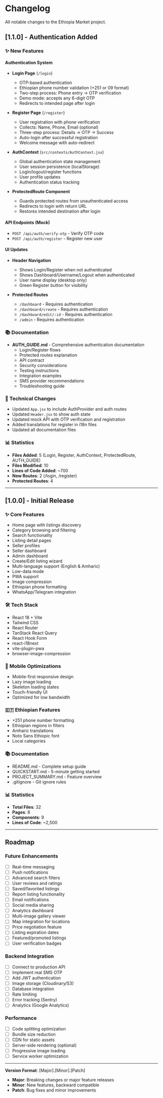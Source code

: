 # Changelog

All notable changes to the Ethiopia Market project.

## [1.1.0] - Authentication Added

### ✨ New Features

#### Authentication System
- **Login Page** (`/login`)
  - OTP-based authentication
  - Ethiopian phone number validation (+251 or 09 format)
  - Two-step process: Phone entry → OTP verification
  - Demo mode: accepts any 6-digit OTP
  - Redirects to intended page after login

- **Register Page** (`/register`)
  - User registration with phone verification
  - Collects: Name, Phone, Email (optional)
  - Three-step process: Details → OTP → Success
  - Auto-login after successful registration
  - Welcome message with auto-redirect

- **AuthContext** (`src/contexts/AuthContext.jsx`)
  - Global authentication state management
  - User session persistence (localStorage)
  - Login/logout/register functions
  - User profile updates
  - Authentication status tracking

- **ProtectedRoute Component**
  - Guards protected routes from unauthenticated access
  - Redirects to login with return URL
  - Restores intended destination after login

#### API Endpoints (Mock)
- `POST /api/auth/verify-otp` - Verify OTP code
- `POST /api/auth/register` - Register new user

#### UI Updates
- **Header Navigation**
  - Shows Login/Register when not authenticated
  - Shows Dashboard/Username/Logout when authenticated
  - User name display (desktop only)
  - Green Register button for visibility

- **Protected Routes**
  - `/dashboard` - Requires authentication
  - `/dashboard/create` - Requires authentication
  - `/dashboard/edit/:id` - Requires authentication
  - `/admin` - Requires authentication

### 📚 Documentation
- **AUTH_GUIDE.md** - Comprehensive authentication documentation
  - Login/Register flows
  - Protected routes explanation
  - API contract
  - Security considerations
  - Testing instructions
  - Integration examples
  - SMS provider recommendations
  - Troubleshooting guide

### 🔧 Technical Changes
- Updated `App.jsx` to include AuthProvider and auth routes
- Updated `Header.jsx` to show auth state
- Updated mock API with OTP verification and registration
- Added translations for register in i18n files
- Updated all documentation files

### 📊 Statistics
- **Files Added**: 5 (Login, Register, AuthContext, ProtectedRoute, AUTH_GUIDE)
- **Files Modified**: 10
- **Lines of Code Added**: ~700
- **New Routes**: 2 (/login, /register)
- **Protected Routes**: 4

---

## [1.0.0] - Initial Release

### ✨ Core Features
- Home page with listings discovery
- Category browsing and filtering
- Search functionality
- Listing detail pages
- Seller profiles
- Seller dashboard
- Admin dashboard
- Create/Edit listing wizard
- Multi-language support (English & Amharic)
- Low-data mode
- PWA support
- Image compression
- Ethiopian phone formatting
- WhatsApp/Telegram integration

### 🛠️ Tech Stack
- React 18 + Vite
- Tailwind CSS
- React Router
- TanStack React Query
- React Hook Form
- react-i18next
- vite-plugin-pwa
- browser-image-compression

### 📱 Mobile Optimizations
- Mobile-first responsive design
- Lazy image loading
- Skeleton loading states
- Touch-friendly UI
- Optimized for low bandwidth

### 🇪🇹 Ethiopian Features
- +251 phone number formatting
- Ethiopian regions in filters
- Amharic translations
- Noto Sans Ethiopic font
- Local categories

### 📚 Documentation
- README.md - Complete setup guide
- QUICKSTART.md - 5-minute getting started
- PROJECT_SUMMARY.md - Feature overview
- .gitignore - Git ignore rules

### 📊 Statistics
- **Total Files**: 32
- **Pages**: 8
- **Components**: 9
- **Lines of Code**: ~2,500

---

## Roadmap

### Future Enhancements
- [ ] Real-time messaging
- [ ] Push notifications
- [ ] Advanced search filters
- [ ] User reviews and ratings
- [ ] Saved/favorited listings
- [ ] Report listing functionality
- [ ] Email notifications
- [ ] Social media sharing
- [ ] Analytics dashboard
- [ ] Multi-image gallery viewer
- [ ] Map integration for locations
- [ ] Price negotiation feature
- [ ] Listing expiration dates
- [ ] Featured/promoted listings
- [ ] User verification badges

### Backend Integration
- [ ] Connect to production API
- [ ] Implement real SMS OTP
- [ ] Add JWT authentication
- [ ] Image storage (Cloudinary/S3)
- [ ] Database integration
- [ ] Rate limiting
- [ ] Error tracking (Sentry)
- [ ] Analytics (Google Analytics)

### Performance
- [ ] Code splitting optimization
- [ ] Bundle size reduction
- [ ] CDN for static assets
- [ ] Server-side rendering (optional)
- [ ] Progressive image loading
- [ ] Service worker optimization

---

**Version Format**: [Major].[Minor].[Patch]
- **Major**: Breaking changes or major feature releases
- **Minor**: New features, backward compatible
- **Patch**: Bug fixes and minor improvements


